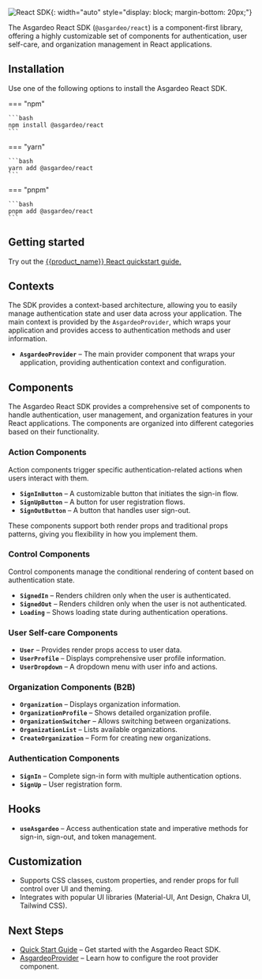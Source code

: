 ![React SDK]({{base_path}}/assets/img/sdks/react/banner.png){: width="auto" style="display: block; margin-bottom: 20px;"}

The Asgardeo React SDK (`@asgardeo/react`) is a component-first library, offering a highly customizable set of components for authentication, user self-care, and organization management in React applications.

## Installation
Use one of the following options to install the Asgardeo React SDK. 

=== "npm"

    ```bash
    npm install @asgardeo/react
    ```

=== "yarn"

    ```bash
    yarn add @asgardeo/react
    ```

=== "pnpm"

    ```bash
    pnpm add @asgardeo/react
    ```

## Getting started

 Try out the [{{product_name}} React quickstart guide.]({{base_path}}/quick-starts/react/)

## Contexts

The SDK provides a context-based architecture, allowing you to easily manage authentication state and user data across your application. The main context is provided by the `AsgardeoProvider`, which wraps your application and provides access to authentication methods and user information.

- **`AsgardeoProvider`** – The main provider component that wraps your application, providing authentication context and configuration.

## Components

The Asgardeo React SDK provides a comprehensive set of components to handle authentication, user management, and organization features in your React applications. The components are organized into different categories based on their functionality.

### Action Components

Action components trigger specific authentication-related actions when users interact with them.

- **`SignInButton`** – A customizable button that initiates the sign-in flow.
- **`SignUpButton`** – A button for user registration flows.
- **`SignOutButton`** – A button that handles user sign-out.

These components support both render props and traditional props patterns, giving you flexibility in how you implement them.

### Control Components

Control components manage the conditional rendering of content based on authentication state.

- **`SignedIn`** – Renders children only when the user is authenticated.
- **`SignedOut`** – Renders children only when the user is not authenticated.
- **`Loading`** – Shows loading state during authentication operations.

### User Self-care Components

- **`User`** – Provides render props access to user data.
- **`UserProfile`** – Displays comprehensive user profile information.
- **`UserDropdown`** – A dropdown menu with user info and actions.

### Organization Components (B2B)

- **`Organization`** – Displays organization information.
- **`OrganizationProfile`** – Shows detailed organization profile.
- **`OrganizationSwitcher`** – Allows switching between organizations.
- **`OrganizationList`** – Lists available organizations.
- **`CreateOrganization`** – Form for creating new organizations.

### Authentication Components

- **`SignIn`** – Complete sign-in form with multiple authentication options.
- **`SignUp`** – User registration form.

## Hooks

- **`useAsgardeo`** – Access authentication state and imperative methods for sign-in, sign-out, and token management.

## Customization

- Supports CSS classes, custom properties, and render props for full control over UI and theming.
- Integrates with popular UI libraries (Material-UI, Ant Design, Chakra UI, Tailwind CSS).

## Next Steps

- [Quick Start Guide]({{base_path}}/quick-starts/react) – Get started with the Asgardeo React SDK.
- [AsgardeoProvider]({{base_path}}/sdks/react/contexts/asgardeo-provider/) – Learn how to configure the root provider component.
